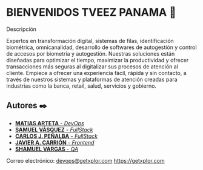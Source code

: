 # BIENVENIDOS TVEEZ PANAMA 👋

Descripción

Expertos en transformación digital, sistemas de filas, identificación biométrica, omnicanalidad, desarrollo de softwares de autogestión y control de accesos por biometría y autogestión. 
Nuestras soluciones están diseñadas para optimizar el tiempo, maximizar la productividad y ofrecer transacciones más seguras al digitalizar sus procesos de atención al cliente. Empiece a ofrecer una experiencia fácil, rápida y sin contacto, a través de nuestros sistemas y plataformas de atención creadas para industrias como la banca, retail, salud, servicios y gobierno.

## Autores ✒️
* [**MATIAS ARTETA** - *DevOps*](https://github.com/matiasxplor)
* [**SAMUEL VÁSQUEZ** - *FullStack*](https://github.com/samyr0722)
* [**CARLOS J. PEÑALBA** - *FullStack*](https://github.com/carlosxplor)
* [**JAVIER A. CARRIÓN** - *Frontend*](https://github.com/javieralexander15)
* [**SHAMUEL VARGAS** - *QA*](https://github.com/zShamu)

Correo electrónico: devops@getxplor.com
https://getxplor.com
